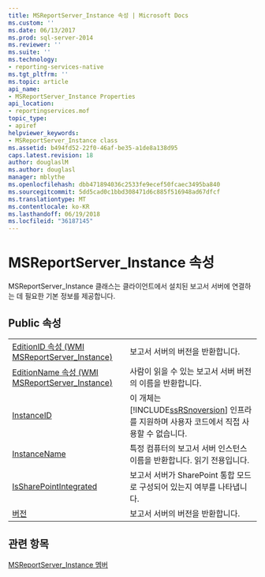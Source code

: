 ```yaml
---
title: MSReportServer_Instance 속성 | Microsoft Docs
ms.custom: ''
ms.date: 06/13/2017
ms.prod: sql-server-2014
ms.reviewer: ''
ms.suite: ''
ms.technology:
- reporting-services-native
ms.tgt_pltfrm: ''
ms.topic: article
api_name:
- MSReportServer_Instance Properties
api_location:
- reportingservices.mof
topic_type:
- apiref
helpviewer_keywords:
- MSReportServer_Instance class
ms.assetid: b494fd52-22f0-46af-be35-a1de8a138d95
caps.latest.revision: 18
author: douglaslM
ms.author: douglasl
manager: mblythe
ms.openlocfilehash: dbb471894036c2533fe9ecef50fcaec3495ba840
ms.sourcegitcommit: 5dd5cad0c1bbd308471d6c885f516948ad67dfcf
ms.translationtype: MT
ms.contentlocale: ko-KR
ms.lasthandoff: 06/19/2018
ms.locfileid: "36187145"
---
```

# <a name="msreportserverinstance-properties"></a>MSReportServer_Instance 속성
  MSReportServer_Instance 클래스는 클라이언트에서 설치된 보고서 서버에 연결하는 데 필요한 기본 정보를 제공합니다.  
  
## <a name="public-properties"></a>Public 속성  
  
|||  
|-|-|  
|[EditionID 속성 &#40;WMI MSReportServer_Instance&#41;](msreportserver-instance-properties-editionid.md)|보고서 서버의 버전을 반환합니다.|  
|[EditionName 속성 &#40;WMI MSReportServer_Instance&#41;](msreportserver-instance-properties-editionname.md)|사람이 읽을 수 있는 보고서 서버 버전의 이름을 반환합니다.|  
|[InstanceID](msreportserver-instance-properties-instanceid.md)|이 개체는 [!INCLUDE[ssRSnoversion](../../includes/ssrsnoversion-md.md)] 인프라를 지원하며 사용자 코드에서 직접 사용할 수 없습니다.|  
|[InstanceName](msreportserver-instance-properties-instancename.md)|특정 컴퓨터의 보고서 서버 인스턴스 이름을 반환합니다. 읽기 전용입니다.|  
|[IsSharePointIntegrated](msreportserver-instance-properties-issharepointintegrated.md)|보고서 서버가 SharePoint 통합 모드로 구성되어 있는지 여부를 나타냅니다.|  
|[버전](msreportserver-instance-properties-version.md)|보고서 서버의 버전을 반환합니다.|  
  
## <a name="see-also"></a>관련 항목  
 [MSReportServer_Instance 멤버](msreportserver-instance-members.md)  
  
  